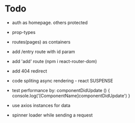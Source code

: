 # Todo

-   auth as homepage. others protected
-   prop-types

-   routes(pages) as containers
-   add /entry route with id param
-   add 'add' route (npm i react-router-dom)
-   add 404 redirect
-   code spliting async rendering - react SUSPENSE
-   test performance by:
    componentDidUpdate () {
    console.log('[ComponentName]componentDidUpdate')
    }
-   use axios instances for data
-   spinner loader while sending a request
